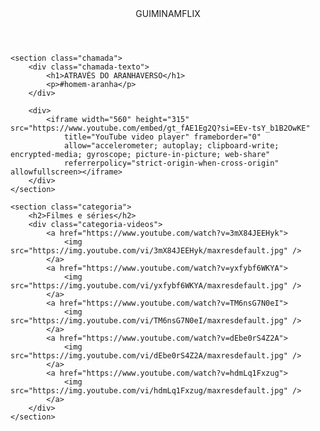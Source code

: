 <html lang="pt-BR">

<head>
    <link rel="stylesheet" href="styles.css">
    <link rel="preconnect" href="https://fonts.googleapis.com">
    <link rel="preconnect" href="https://fonts.gstatic.com" crossorigin>
    <link
        href="https://fonts.googleapis.com/css2?family=Chakra+Petch:ital,wght@0,300;0,400;0,500;0,600;0,700;1,300;1,400;1,500;1,600;1,700&display=swap"
        rel="stylesheet">
    <title>Guiminamflix</title>
</head>

<body>
    <header>GUIMINAMFLIX</header>

    <section class="chamada">
        <div class="chamada-texto">
            <h1>ATRAVÉS DO ARANHAVERSO</h1>
            <p>#homem-aranha</p>
        </div>

        <div>
            <iframe width="560" height="315" src="https://www.youtube.com/embed/gt_fAE1Eg2Q?si=EEv-tsY_b1B2OwKE"
                title="YouTube video player" frameborder="0"
                allow="accelerometer; autoplay; clipboard-write; encrypted-media; gyroscope; picture-in-picture; web-share"
                referrerpolicy="strict-origin-when-cross-origin" allowfullscreen></iframe>
        </div>
    </section>

    <section class="categoria">
        <h2>Filmes e séries</h2>
        <div class="categoria-videos">
            <a href="https://www.youtube.com/watch?v=3mX84JEEHyk">
                <img src="https://img.youtube.com/vi/3mX84JEEHyk/maxresdefault.jpg" />
            </a>
            <a href="https://www.youtube.com/watch?v=yxfybf6WKYA">
                <img src="https://img.youtube.com/vi/yxfybf6WKYA/maxresdefault.jpg" />
            </a>
            <a href="https://www.youtube.com/watch?v=TM6nsG7N0eI">
                <img src="https://img.youtube.com/vi/TM6nsG7N0eI/maxresdefault.jpg" />
            </a>
            <a href="https://www.youtube.com/watch?v=dEbe0rS4Z2A">
                <img src="https://img.youtube.com/vi/dEbe0rS4Z2A/maxresdefault.jpg" />
            </a>
            <a href="https://www.youtube.com/watch?v=hdmLq1Fxzug">
                <img src="https://img.youtube.com/vi/hdmLq1Fxzug/maxresdefault.jpg" />
            </a>
        </div>
    </section>

</body>

</html>
